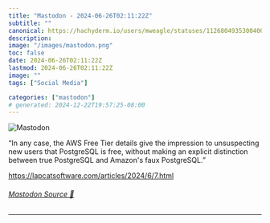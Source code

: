 ```yaml
---
title: "Mastodon - 2024-06-26T02:11:22Z"
subtitle: ""
canonical: https://hachyderm.io/users/mweagle/statuses/112680493530040041
description:
image: "/images/mastodon.png"
toc: false
date: 2024-06-26T02:11:22Z
lastmod: 2024-06-26T02:11:22Z
image: ""
tags: ["Social Media"]

categories: ["mastodon"]
# generated: 2024-12-22T19:57:25-08:00
---
```

![Mastodon](/images/mastodon.png)

<p>“In any case, the AWS Free Tier details give the impression to unsuspecting new users that PostgreSQL is free, without making an explicit distinction between true PostgreSQL and Amazon&#39;s faux PostgreSQL.”</p><p><a href="https://lapcatsoftware.com/articles/2024/6/7.html" target="_blank" rel="nofollow noopener noreferrer" translate="no"><span class="invisible">https://</span><span class="ellipsis">lapcatsoftware.com/articles/20</span><span class="invisible">24/6/7.html</span></a></p>


###### [Mastodon Source 🐘](https://hachyderm.io/@mweagle/112680493530040041)

___
